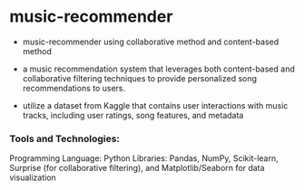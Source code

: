 # music-recommender
- music-recommender using collaborative method and content-based method

- a music recommendation system that leverages both content-based and collaborative filtering techniques to provide personalized song recommendations to users.

- utilize a dataset from Kaggle that contains user interactions with music tracks, including user ratings, song features, and metadata

### Tools and Technologies:
Programming Language: Python
Libraries: Pandas, NumPy, Scikit-learn, Surprise (for collaborative filtering), and Matplotlib/Seaborn for data visualization
